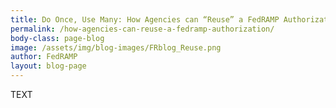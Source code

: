```yaml
---
title: Do Once, Use Many: How Agencies can “Reuse” a FedRAMP Authorization 
permalink: /how-agencies-can-reuse-a-fedramp-authorization/
body-class: page-blog
image: /assets/img/blog-images/FRblog_Reuse.png
author: FedRAMP
layout: blog-page
---
```


TEXT
